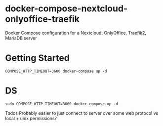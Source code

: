 # docker-compose-nextcloud-onlyoffice-traefik

Docker Compose configuration for a Nextcloud, OnlyOffice, Traefik2, MariaDB server

# Getting Started

```
COMPOSE_HTTP_TIMEOUT=3600 docker-compose up -d
```

# DS

```
sudo COMPOSE_HTTP_TIMEOUT=3600 docker-compose up -d
```

Todos
Probably easier to just connect to server over some web protocol vs local + unix permissions?
